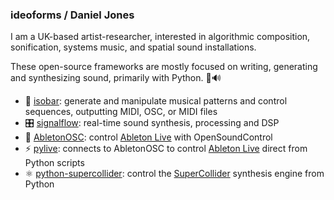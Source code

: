 ### ideoforms / Daniel Jones

I am a UK-based artist-researcher, interested in algorithmic composition, sonification, systems music, and spatial sound installations.

These open-source frameworks are mostly focused on writing, generating and synthesizing sound, primarily with Python. 🐍🔊

- 🎵 [isobar](isobar): generate and manipulate musical patterns and control sequences, outputting MIDI, OSC, or MIDI files
- 🎛 [signalflow](signalflow): real-time sound synthesis, processing and DSP
- 🎹 [AbletonOSC](AbletonOSC): control [Ableton Live](https://www.ableton.com/en/shop/live/) with OpenSoundControl
- ⚡ [pylive](pylive): connects to AbletonOSC to control [Ableton Live](https://www.ableton.com/en/shop/live/) direct from Python scripts 
- ⚛ [python-supercollider](python-supercollider): control the [SuperCollider](https://supercollider.github.io/) synthesis engine from Python
